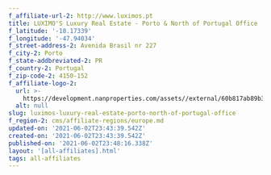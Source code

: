 ```yaml
---
f_affiliate-url-2: http://www.luximos.pt
title: LUXIMO'S Luxury Real Estate - Porto & North of Portugal Office
f_latitude: '-18.17339'
f_longitude: '-47.94034'
f_street-address-2: Avenida Brasil nr 227­
f_city-2: Porto­
f_state-addbreviated-2: PR­
f_country-2: Portugal
f_zip-code-2: 4150-152
f_affiliate-logo-2:
  url: >-
    https://development.nanproperties.com/assets//external/60b817ab89b3f80c0bb8f645_6081e5791f9db9ba0b7f69b9_60785a4ffc4084dcb48a8029_unnamed.png
  alt: null
slug: luximos-luxury-real-estate-porto-north-of-portugal-office
f_region-2: cms/affiliate-regions/europe.md
updated-on: '2021-06-02T23:43:39.542Z'
created-on: '2021-06-02T23:43:39.542Z'
published-on: '2021-06-02T23:48:16.338Z'
layout: '[all-affiliates].html'
tags: all-affiliates
---
```



